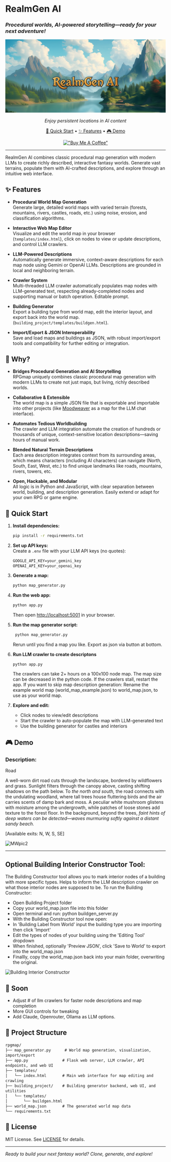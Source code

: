 #  RealmGen AI
### *Procedural worlds, AI-powered storytelling—ready for your next adventure!*

<div align="center">

![RealmGen AI Banner](realmgenai1.png)

*Enjoy persistent locations in AI content*

[🚀 Quick Start](#-quick-start) • [✨ Features](#-features) • [🎮 Demo](#-demo)

[!["Buy Me A Coffee"](https://www.buymeacoffee.com/assets/img/custom_images/orange_img.png)](https://www.buymeacoffee.com/liamlb)

</div>

---


RealmGen AI combines classic procedural map generation with modern LLMs to create richly described, interactive fantasy worlds. Generate vast terrains, populate them with AI-crafted descriptions, and explore through an intuitive web interface.

## ✨ Features

- **Procedural World Map Generation**  
  Generate large, detailed world maps with varied terrain (forests, mountains, rivers, castles, roads, etc.) using noise, erosion, and classification algorithms.

- **Interactive Web Map Editor**  
  Visualize and edit the world map in your browser (`templates/index.html`), click on nodes to view or update descriptions, and control LLM crawlers.

- **LLM-Powered Descriptions**  
  Automatically generate immersive, context-aware descriptions for each map node using Gemini or OpenAI LLMs. Descriptions are grounded in local and neighboring terrain.

- **Crawler System**  
  Multi-threaded LLM crawler automatically populates map nodes with LLM-generated text, respecting already-completed nodes and supporting manual or batch operation. Editable prompt.

- **Building Generator**  
  Export a building type from world map, edit the interior layout, and export back into the world map. (`building_project/templates/buildgen.html`).

- **Import/Export & JSON Interoperability**  
  Save and load maps and buildings as JSON, with robust import/export tools and compatibility for further editing or integration.

## 🌟 Why?

- **Bridges Procedural Generation and AI Storytelling**  
  RPGmap uniquely combines classic procedural map generation with modern LLMs to create not just maps, but living, richly described worlds.

- **Collaborative & Extensible**  
  The world map is a simple JSON file that is exportable and importable into other projects (like [Moodweaver](https://github.com/MLBott/Moodweaver) as a map for the LLM chat interface).

- **Automates Tedious Worldbuilding**  
  The crawler and LLM integration automate the creation of hundreds or thousands of unique, context-sensitive location descriptions—saving hours of manual work.

- **Blended Natural Terrain Descriptions**  
  Each area description integrates context from its surrounding areas, which means characters (including AI characters) can navigate (North, South, East, West, etc.) to find unique landmarks like roads, mountains, rivers, towers, etc.

- **Open, Hackable, and Modular**  
  All logic is in Python and JavaScript, with clear separation between world, building, and description generation. Easily extend or adapt for your own RPG or game engine.

## 🚀 Quick Start

1. **Install dependencies:**  
   ```bash
   pip install -r requirements.txt
   ```

2. **Set up API keys:**  
   Create a `.env` file with your LLM API keys (no quotes):
   ```env
   GOOGLE_API_KEY=your_gemini_key
   OPENAI_API_KEY=your_openai_key
   ```

3. **Generate a map:**  
   ```bash
   python map_generator.py
   ```

4. **Run the web app:**  
   ```bash
   python app.py
   ```
   Then open [http://localhost:5001](http://localhost:5001) in your browser.

5. **Run the map generator script:**
   ```bash
    python map_generator.py
   ```
   Rerun until you find a map you like. Export as json via button at bottom.

6. **Run LLM crawler to create descriptons**
   ```
   python app.py
   ```
   The crawlers can take 2+ hours on a 100x100 node map. The map size can be decreased in the python code.
   If the crawlers stall, restart the app.
   If you want to skip map description generation: Rename the example world map (world_map_example.json) to world_map.json, to use as your world map.

8. **Explore and edit:**  
    
   - Click nodes to view/edit descriptions
   - Start the crawler to auto-populate the map with LLM-generated text
   - Use the building generator for castles and interiors
  
  
## 🎮 Demo

### Description:
Road

A well-worn dirt road cuts through the landscape, bordered by wildflowers and grass. Sunlight filters through the canopy above, casting shifting shadows on the path below.
To *the north and south,* the road connects with the undulating woodland, where tall trees house fluttering birds and the air carries scents of damp bark and moss. A peculiar white mushroom glistens with moisture among the undergrowth, while patches of loose stones add texture to the forest floor.
In the background, beyond the trees, *faint hints of deep waters can be detected—waves murmuring softly against a distant sandy beach.*

[Available exits: N, W, S, SE]

![MWpic2](https://github.com/MLBott/RealmGen-AI/blob/main/node_editor_and_crawler_example.gif)

---
## Optional Building Interior Constructor Tool:

The Building Constructor tool allows you to mark interior nodes of a building with more specific types. Helps to inform the LLM description crawler on what those interior nodes are supposed to be.
To run the Building Constructor:
  - Open Building Project folder
  - Copy your world_map.json file into this folder
  - Open terminal and run: python buildgen_server.py
  - With the Building Constructor tool now open:
  - In 'Building Label from World' input the building type you are importing then click 'Import'
  - Edit the types of nodes of your building using the 'Editing Tool' dropdown
  - When finished, optionally 'Preview JSON', click 'Save to World' to export into the world_map.json
  - Finallly, copy the world_map.json back into your main folder, overwriting the original.

![Building Interior Constructor](https://github.com/MLBott/RealmGen-AI/blob/main/building_constructor_example.png)


## 📂 Soon

- Adjust # of llm crawlers for faster node descriptions and map completion
- More GUI controls for tweaking
- Add Claude, Openrouter, Ollama as LLM options.


## 📂 Project Structure

```
rpgmap/
├── map_generator.py      # World map generation, visualization, import/export
├── app.py               # Flask web server, LLM crawler, API endpoints, and web UI
├── templates/
│   └── index.html       # Main web interface for map editing and crawling
├── building_project/    # Building generator backend, web UI, and utilities
│   └── templates/
│       └── buildgen.html
├── world_map.json       # The generated world map data
└── requirements.txt
```

## 📄 License

MIT License. See [LICENSE](LICENSE) for details.

---

*Ready to build your next fantasy world? Clone, generate, and explore!*
